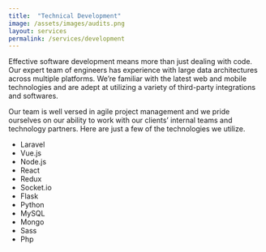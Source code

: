 ```yaml
---
title:  "Technical Development"
image: /assets/images/audits.png
layout: services
permalink: /services/development
---
```

Effective software development means more than just dealing with code. Our expert team of engineers has experience with large data architectures across multiple platforms. We’re familiar with the latest web and mobile technologies and are adept at utilizing a variety of third-party integrations and softwares. 

Our team is well versed in agile project management and we pride ourselves on our ability to work with our clients’ internal teams and technology partners. Here are just a few of the technologies we utilize.

* Laravel
* Vue.js
* Node.js
* React
* Redux
* Socket.io
* Flask
* Python
* MySQL
* Mongo
* Sass
* Php
